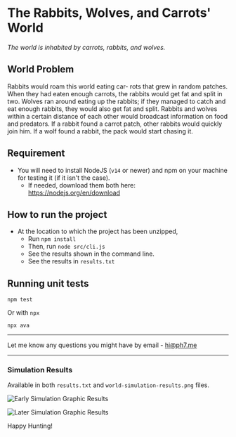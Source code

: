 # The Rabbits, Wolves, and Carrots' World

*The world is inhabited by carrots, rabbits, and wolves.*

## World Problem

Rabbits would roam this world eating car- rots that grew in random patches. When they had eaten enough carrots, the rabbits would get fat and split in two. Wolves ran around eating up the rabbits; if they managed to catch and eat enough rabbits, they would also get fat and split. Rabbits and wolves within a certain distance of each other would broadcast information on food and predators. If a rabbit found a carrot patch, other rabbits would quickly join him. If a wolf found a rabbit, the pack would start chasing it.

## Requirement

- You will need to install NodeJS (`v14` or newer) and npm on your machine for testing it (if it isn't the case).
  - If needed, download them both here: https://nodejs.org/en/download

## How to run the project

- At the location to which the project has been unzipped,
  - Run `npm install`
  - Then, run `node src/cli.js`
  - See the results shown in the command line.
  - See the results in `results.txt`

## Running unit tests

```console
npm test
```

Or with `npx`

```console
npx ava
```

---

Let me know any questions you might have by email - hi@ph7.me

---


### Simulation Results

Available in both `results.txt` and `world-simulation-results.png` files.

![Early Simulation Graphic Results](./world-simulation-results.png)

![Later Simulation Graphic Results](./late-world-simulation-results.png)


Happy Hunting!
